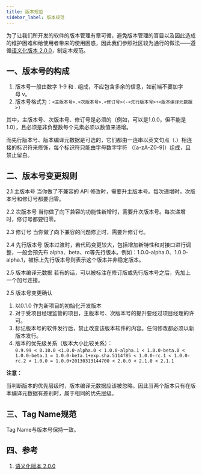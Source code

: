 ```yaml
---
title: 版本规范
sidebar_label: 版本规范
---
```



为了让我们所开发的软件的版本管理有章可循，避免版本管理的盲目以及因此造成的维护困难和给使用者带来的使用困惑，因此我们参照社区较为通行的做法——遵循[语义化版本 2.0.0](https://semver.org/lang/zh-CN/)，制定本规范。

## 一、版本号的构成

1. 版本号一般由数字 1-9 和 . 组成，不应包含多余的信息，如前端不要加字母 v。
2. 版本号格式为：`<主版本号>.<次版本号>.<修订号>(-<先行版本号>+<版本编译元数据>)`

其中，主版本号、次版本号、修订号是必须的（例如，可以是1.0.0，但不能是1.0），且必须是非负整数每个元素必须以数值来递增。

而先行版本号、版本编译元数据是可选的，它们都由一连串以英文句点（.）相连接的标识符来修饰，每个标识符只能由字母数字字符
（[a-zA-Z0-9]）组成，且禁止留白。


## 二、版本号变更规则

2.1 主版本号
当你做了不兼容的 API 修改时，需要升主版本号。每次递增时，次版本号和修订号都要归零。

2.2 次版本号
当你做了向下兼容的功能性新增时，需要升次版本号。每次递增时，修订号都要归零。

2.3 修订号
当你做了向下兼容的问题修正时，需要升修订号。

2.4 先行版本号
版本过渡时，若代码变更较大，包括增加新特性和对接口进行调整，一般会预先布 alpha、beta、rc等先行版本。例如：1.0.0-alpha.0、1.0.0-alpha.1，被标上先行版本号则表示这个版本并非稳定版本。

2.5 版本编译元数据
若有的话，可以被标注在修订版或先行版本号之后，先加上一个加号连接。

2.5 版本号变更确认
1. 以0.1.0 作为新项目的初始化开发版本
2. 对于受项目经理监管的项目，主版本号、次版本号的提升要经过项目经理的许可。
3. 标记版本号的软件发行后，禁止改变该版本软件的内容。任何修改都必须以新版本发行。
4. 版本的优先级关系（版本大小比较关系）：<br />
    `0.9.99 < 0.10.0 <1.0.0-alpha.0 < 1.0.0-alpha.1 < 1.0.0-beta.0 < 1.0.0-beta.1 = 1.0.0-beta.1+exp.sha.5114f85 < 1.0.0-rc.1 < 1.0.0-rc.2 < 1.0.0 = 1.0.0+20130313144700 < 2.0.0 < 2.1.0 < 2.1.1`

**注意：**

当判断版本的优先层级时，版本编译元数据应该被忽略。因此当两个版本只有在版本编译元数据有差别时，属于相同的优先层级。


## 三、Tag Name规范
Tag Name与版本号保持一致。


## 四、参考
1. [语义化版本 2.0.0](https://semver.org/lang/zh-CN/)

